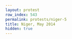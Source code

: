 ```yaml
---
layout: protest
row_index: 543
permalink: protests/niger-5
title: Niger, May 2014
hidden: true
---
```


